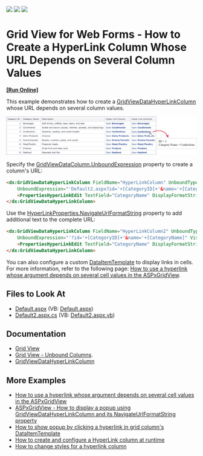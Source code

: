 <!-- default badges list -->
![](https://img.shields.io/endpoint?url=https://codecentral.devexpress.com/api/v1/VersionRange/128533696/16.2.6%2B)
[![](https://img.shields.io/badge/Open_in_DevExpress_Support_Center-FF7200?style=flat-square&logo=DevExpress&logoColor=white)](https://supportcenter.devexpress.com/ticket/details/T517626)
[![](https://img.shields.io/badge/📖_How_to_use_DevExpress_Examples-e9f6fc?style=flat-square)](https://docs.devexpress.com/GeneralInformation/403183)
<!-- default badges end -->

# Grid View for Web Forms - How to Create a HyperLink Column Whose URL Depends on Several Column Values

<!-- run online -->
**[[Run Online]](https://codecentral.devexpress.com/t517626/)**
<!-- run online end -->


This example demonstrates how to create a [GridViewDataHyperLinkColumn](https://docs.devexpress.com/AspNet/DevExpress.Web.GridViewDataHyperLinkColumn?p=netframework) whose URL depends on several column values. 

![Grid columns that contain hyperlinks.](images/grid-hyperlinks.png)

Specify the [GridViewDataColumn.UnboundExpression](https://docs.devexpress.com/AspNet/DevExpress.Web.GridViewDataColumn.UnboundExpression) property to create a column's URL:


```aspx
<dx:GridViewDataHyperLinkColumn FieldName="HyperLinkColumn" UnboundType="String"
    UnboundExpression="'Default2.aspx?id='+[CategoryID]+'&name='+[CategoryName]" VisibleIndex="4">
    <PropertiesHyperLinkEdit TextField="CategoryName" DisplayFormatString="Open <b>{0}<b/>"></PropertiesHyperLinkEdit>
</dx:GridViewDataHyperLinkColumn>
```

Use the [HyperLinkProperties.NavigateUrlFormatString](https://docs.devexpress.com/AspNet/DevExpress.Web.HyperLinkProperties.NavigateUrlFormatString) property to add additional text to the complete URL:


```aspx
<dx:GridViewDataHyperLinkColumn FieldName="HyperLinkColumn2" UnboundType="String"
    UnboundExpression="'?id='+[CategoryID]+'&name='+[CategoryName]" VisibleIndex="4">
    <PropertiesHyperLinkEdit TextField="CategoryName" DisplayFormatString="Open <b>{0}<b/>" NavigateUrlFormatString="Default2.aspx{0}"></PropertiesHyperLinkEdit>
</dx:GridViewDataHyperLinkColumn>
```

You can also configure a custom [DataItemTemplate](https://docs.devexpress.com/AspNet/DevExpress.Web.GridViewDataColumn.DataItemTemplate) to display links in cells. For more information, refer to the following page: [How to use a hyperlink whose argument depends on several cell values in the ASPxGridView](https://github.com/DevExpress-Examples/how-to-use-a-hyperlink-whose-argument-depends-on-several-cell-values-in-the-aspxgridview-e993).

## Files to Look At

* [Default.aspx](./CS/Default.aspx) (VB: [Default.aspx](./VB/Default.aspx))
* [Default2.aspx.cs](./CS/Default2.aspx.cs) (VB: [Default2.aspx.vb](./VB/Default2.aspx.vb))

## Documentation

* [Grid View](https://docs.devexpress.com/AspNet/5823/components/grid-view)
* [Grid View - Unbound Columns](https://docs.devexpress.com/AspNet/114140/components/card-view/concepts/data-representation-basics/columns/unbound-columns?p=netframework).
* [GridViewDataHyperLinkColumn](https://docs.devexpress.com/AspNet/DevExpress.Web.GridViewDataHyperLinkColumn?p=netframework)

## More Examples

* [How to use a hyperlink whose argument depends on several cell values in the ASPxGridView](https://github.com/DevExpress-Examples/how-to-use-a-hyperlink-whose-argument-depends-on-several-cell-values-in-the-aspxgridview-e993)
* [ASPxGridView - How to display a popup using GridViewDataHyperLinkColumn and its NavigateUrlFormatString property](https://github.com/DevExpress-Examples/aspxgridview-how-to-display-a-popup-using-gridviewdatahyperlinkcolumn-and-its-navigateurlfor-e2193)
* [How to show popup by clicking a hyperlink in grid column's DataItemTemplate](https://github.com/DevExpress-Examples/how-to-show-popup-by-clicking-a-hyperlink-in-grid-columns-dataitemtemplate-e2270)
* [How to create and configure a HyperLink column at runtime](https://github.com/DevExpress-Examples/how-to-create-and-configure-a-hyperlink-column-at-runtime-e308)
* [How to change styles for a hyperlink column](https://github.com/DevExpress-Examples/how-to-change-styles-for-a-hyperlink-column-e2661)
